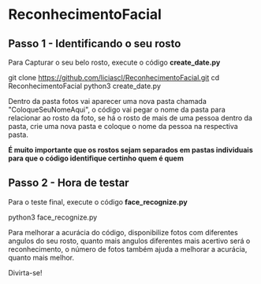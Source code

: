 # ReconhecimentoFacial

## Passo 1 - Identificando o seu rosto 

Para Capturar o seu belo rosto, execute o código **create_date.py**


git clone https://github.com/liciascl/ReconhecimentoFacial.git
cd ReconhecimentoFacial
python3 create_date.py


Dentro da pasta fotos vai aparecer uma nova pasta chamada "ColoqueSeuNomeAqui", o código vai pegar o nome da pasta para relacionar ao rosto da foto, se há o rosto de mais de uma pessoa dentro da pasta, crie uma nova pasta e coloque o nome da pessoa na respectiva pasta.

**É muito importante que os rostos sejam separados em pastas individuais para que o código identifique certinho quem é quem**

## Passo 2 - Hora de testar

Para o teste final, execute o código **face_recognize.py**

python3 face_recognize.py


Para melhorar a acurácia do código, disponibilize fotos com diferentes angulos do seu rosto, quanto mais angulos diferentes mais acertivo será o reconhecimento, o número de fotos também ajuda a melhorar a acurácia, quanto mais melhor.




Divirta-se!


